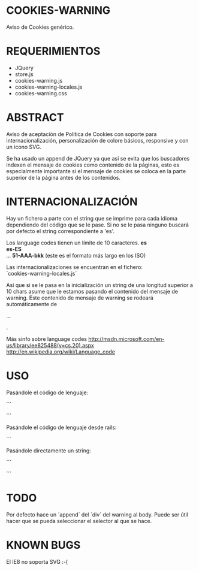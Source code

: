 COOKIES-WARNING
===============

Aviso de Cookies genérico.

REQUERIMIENTOS
==============

- JQuery
- store.js
- cookies-warning.js
- cookies-warning-locales.js
- cookies-warning.css

ABSTRACT
========

Aviso de aceptación de Política de Cookies con soporte para internacionalización, personalización de colore básicos, responsive y con un icono SVG.

Se ha usado un append de JQuery ya que así se evita que los buscadores indexen el mensaje de cookies como contenido de la páginas, esto es especialmente importante si el mensaje de cookies se coloca en la parte superior de la página antes de los contenidos.

INTERNACIONALIZACIÓN
====================

Hay un fichero a parte con el string que se imprime para cada idioma dependiendo del código que se le pase. Si no se le pasa ninguno buscará por defecto el string correspondiente a 'es'.

Los language codes tienen un límite de 10 caracteres.
**es**  
**es-ES**  
...
**51-AAA-bkk** (este es el formato más largo en los ISO)  

Las internacionalizaciones se encuentran en el fichero:  
´cookies-warning-locales.js´

Así que si se le pasa en la inicialización un string de una longitud superior a 10 chars asume que le estamos pasando el contenido del mensaje de warning. Este contenido de mensaje de warning se rodeará automáticamente de <p> ... </p>.

Más sinfo sobre language codes
<http://msdn.microsoft.com/en-us/library/ee825488(v=cs.20).aspx>
<http://en.wikipedia.org/wiki/Language_code>

USO
===

Pasándole el código de lenguaje:

´´´
<script type="text/javascript">
$(document).ready(function() {
  CW.init('es');
});
</script>
´´´

Pasándole el código de lenguaje desde rails:

´´´
<script type="text/javascript">
$(document).ready(function() {
  CW.init('<%= I18n.locale %>');
});
</script>

Pasándole directamente un string:

´´´
<script>
$(document).ready(function() {
  CW.init('<b>Aviso de cookies</b><br>Mensaje personalizado<a href="/es/politica-cookies">modificar la configuración.</a>');
});
</script>
´´´

TODO
====

Por defecto hace un ´append´ del ´div´ del warning al body.
Puede ser útil hacer que se pueda seleccionar el selector al que se hace.

KNOWN BUGS
==========

El IE8 no soporta SVG :-(
